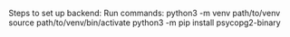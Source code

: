 Steps to set up backend:
Run commands:
python3 -m venv path/to/venv
source path/to/venv/bin/activate
python3 -m pip install psycopg2-binary

